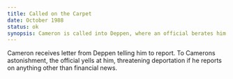 ```yaml
---
title: Called on the Carpet 
date: October 1988 
status: ok
synopsis: Cameron is called into Deppen, where an official berates him for being a freelance reporter and threatens deportation.
---
```

Cameron receives letter from Deppen telling him to report. To Camerons astonishment, the official yells at him, threatening deportation if he reports on anything other than financial news. 
